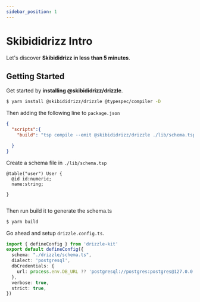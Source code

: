 ```yaml
---
sidebar_position: 1
---
```


# Skibididrizz  Intro

Let's discover **Skibididrizz in less than 5 minutes**.

## Getting Started

Get started by **installing @skibididrizz/drizzle**.
```sh
$ yarn install @skibididrizz/drizzle @typespec/compiler -D
```

Then adding the following line to `package.json`
```json
{
  "scripts":{
    "build": "tsp compile --emit @skibididrizz/drizzle ./lib/schema.tsp --option \"@skibididrizz/drizzle.emitter-output-dir={project-root}/drizzle\"",

  }
}

```

Create a schema file in `./lib/schema.tsp`

```
@table("user") User {
  @id id:numeric;
  name:string;

}


```

Then run build it to generate the schema.ts
```sh
$ yarn build
```


Go ahead and setup `drizzle.config.ts`.

```ts
import { defineConfig } from 'drizzle-kit'
export default defineConfig({
  schema: "./drizzle/schema.ts",
  dialect: 'postgresql',
  dbCredentials: {
    url: process.env.DB_URL ?? 'postgresql://postgres:postgres@127.0.0.1:5432/postgres',
  },
  verbose: true,
  strict: true,
})
```


